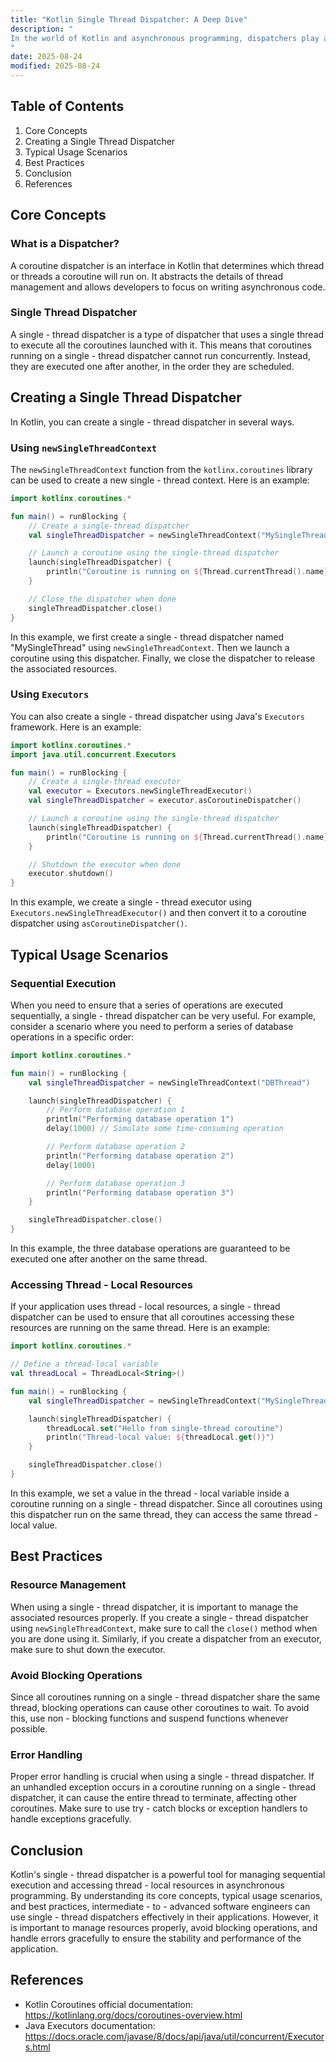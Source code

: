 ```yaml
---
title: "Kotlin Single Thread Dispatcher: A Deep Dive"
description: "
In the world of Kotlin and asynchronous programming, dispatchers play a crucial role in managing the execution of coroutines. A coroutine dispatcher determines which thread or threads the coroutine will run on. One of the important types of dispatchers is the single - thread dispatcher.   A single - thread dispatcher ensures that all coroutines launched with it are executed sequentially on a single thread. This can be useful in scenarios where you need to maintain strict sequential execution, access thread - local resources, or avoid race conditions. In this blog post, we will explore the core concepts, typical usage scenarios, and best practices related to Kotlin's single - thread dispatcher.
"
date: 2025-08-24
modified: 2025-08-24
---
```


## Table of Contents
1. Core Concepts
2. Creating a Single Thread Dispatcher
3. Typical Usage Scenarios
4. Best Practices
5. Conclusion
6. References

## Core Concepts
### What is a Dispatcher?
A coroutine dispatcher is an interface in Kotlin that determines which thread or threads a coroutine will run on. It abstracts the details of thread management and allows developers to focus on writing asynchronous code. 

### Single Thread Dispatcher
A single - thread dispatcher is a type of dispatcher that uses a single thread to execute all the coroutines launched with it. This means that coroutines running on a single - thread dispatcher cannot run concurrently. Instead, they are executed one after another, in the order they are scheduled.

## Creating a Single Thread Dispatcher
In Kotlin, you can create a single - thread dispatcher in several ways.

### Using `newSingleThreadContext`
The `newSingleThreadContext` function from the `kotlinx.coroutines` library can be used to create a new single - thread context. Here is an example:

```kotlin
import kotlinx.coroutines.*

fun main() = runBlocking {
    // Create a single-thread dispatcher
    val singleThreadDispatcher = newSingleThreadContext("MySingleThread")

    // Launch a coroutine using the single-thread dispatcher
    launch(singleThreadDispatcher) {
        println("Coroutine is running on ${Thread.currentThread().name}")
    }

    // Close the dispatcher when done
    singleThreadDispatcher.close()
}
```

In this example, we first create a single - thread dispatcher named "MySingleThread" using `newSingleThreadContext`. Then we launch a coroutine using this dispatcher. Finally, we close the dispatcher to release the associated resources.

### Using `Executors`
You can also create a single - thread dispatcher using Java's `Executors` framework. Here is an example:

```kotlin
import kotlinx.coroutines.*
import java.util.concurrent.Executors

fun main() = runBlocking {
    // Create a single-thread executor
    val executor = Executors.newSingleThreadExecutor()
    val singleThreadDispatcher = executor.asCoroutineDispatcher()

    // Launch a coroutine using the single-thread dispatcher
    launch(singleThreadDispatcher) {
        println("Coroutine is running on ${Thread.currentThread().name}")
    }

    // Shutdown the executor when done
    executor.shutdown()
}
```

In this example, we create a single - thread executor using `Executors.newSingleThreadExecutor()` and then convert it to a coroutine dispatcher using `asCoroutineDispatcher()`.

## Typical Usage Scenarios
### Sequential Execution
When you need to ensure that a series of operations are executed sequentially, a single - thread dispatcher can be very useful. For example, consider a scenario where you need to perform a series of database operations in a specific order:

```kotlin
import kotlinx.coroutines.*

fun main() = runBlocking {
    val singleThreadDispatcher = newSingleThreadContext("DBThread")

    launch(singleThreadDispatcher) {
        // Perform database operation 1
        println("Performing database operation 1")
        delay(1000) // Simulate some time-consuming operation

        // Perform database operation 2
        println("Performing database operation 2")
        delay(1000)

        // Perform database operation 3
        println("Performing database operation 3")
    }

    singleThreadDispatcher.close()
}
```

In this example, the three database operations are guaranteed to be executed one after another on the same thread.

### Accessing Thread - Local Resources
If your application uses thread - local resources, a single - thread dispatcher can be used to ensure that all coroutines accessing these resources are running on the same thread. Here is an example:

```kotlin
import kotlinx.coroutines.*

// Define a thread-local variable
val threadLocal = ThreadLocal<String>()

fun main() = runBlocking {
    val singleThreadDispatcher = newSingleThreadContext("MySingleThread")

    launch(singleThreadDispatcher) {
        threadLocal.set("Hello from single-thread coroutine")
        println("Thread-local value: ${threadLocal.get()}")
    }

    singleThreadDispatcher.close()
}
```

In this example, we set a value in the thread - local variable inside a coroutine running on a single - thread dispatcher. Since all coroutines using this dispatcher run on the same thread, they can access the same thread - local value.

## Best Practices
### Resource Management
When using a single - thread dispatcher, it is important to manage the associated resources properly. If you create a single - thread dispatcher using `newSingleThreadContext`, make sure to call the `close()` method when you are done using it. Similarly, if you create a dispatcher from an executor, make sure to shut down the executor.

### Avoid Blocking Operations
Since all coroutines running on a single - thread dispatcher share the same thread, blocking operations can cause other coroutines to wait. To avoid this, use non - blocking functions and suspend functions whenever possible.

### Error Handling
Proper error handling is crucial when using a single - thread dispatcher. If an unhandled exception occurs in a coroutine running on a single - thread dispatcher, it can cause the entire thread to terminate, affecting other coroutines. Make sure to use try - catch blocks or exception handlers to handle exceptions gracefully.

## Conclusion
Kotlin's single - thread dispatcher is a powerful tool for managing sequential execution and accessing thread - local resources in asynchronous programming. By understanding its core concepts, typical usage scenarios, and best practices, intermediate - to - advanced software engineers can use single - thread dispatchers effectively in their applications. However, it is important to manage resources properly, avoid blocking operations, and handle errors gracefully to ensure the stability and performance of the application.

## References
- Kotlin Coroutines official documentation: https://kotlinlang.org/docs/coroutines-overview.html
- Java Executors documentation: https://docs.oracle.com/javase/8/docs/api/java/util/concurrent/Executors.html